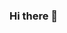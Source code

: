 ### Hi there 👋

<!--

- 🔭 I'm Federico, an Economist with a strong passion for data analysis and AI. Currently, I'm pursuing a Master's in Big Data and working as the Head of Data Area at UniónCapital AFAP.
- 🔧 Although my professional journey began as an investment analyst, thanksfully, I discovered the fascinating world of data and AI.
- 🌱 In recent years, I've been diving deep into the world of Artificial Intelligence, focusing on Machine Learning and Deep Learning, as I completed a Diploma of Specialization in AI from Universidad ORT Uruguay.
- 🌱 I'm continuously learning and staying updated with the latest trends in AI, Big Data, and related fields.
- 🤝 I'm looking to collaborate on projects that leverage the power of data and AI to drive impactful results, particularly those that involve data augmentation and synthetic data generation techniques.
- 📫 Feel free to reach out to me at fededemo@gmail.com for any discussions, collaborations, or queries related to data, AI, Deep Learning, or economics.
🎉 Fun Fact: When I'm not working or studying, I enjoy playing strategy board games and spending quality time with friends, family, and my future wife (we're getting married in June!).

-->
